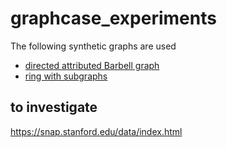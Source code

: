 # graphcase_experiments

The following synthetic graphs are used

- [directed attributed Barbell graph](barbellgraphs/barbell.md)
- [ring with subgraphs](ring_graph/ring.md)


## to investigate
https://snap.stanford.edu/data/index.html

